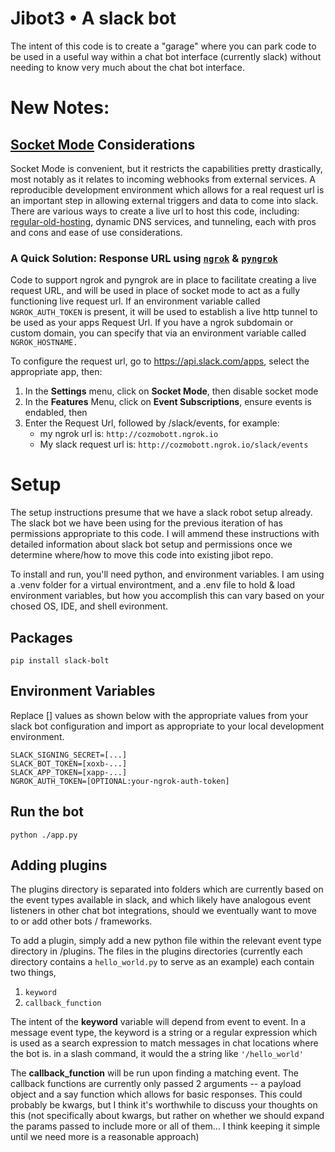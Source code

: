 # Jibot3 • A slack bot
The intent of this code is to create a "garage" where you can park code to be used in a useful way within a chat bot interface (currently slack) without needing to know very much about the chat bot interface.

# New Notes:

## [Socket Mode](https://app.slack.com/app-settings/T01LN1N5H60/A01LUFAPUFK/socket-mode) Considerations

Socket Mode is convenient, but it restricts the capabilities pretty drastically, most notably as it relates to incoming webhooks from external services. A reproducible development environment which allows for a real request url is an important step in allowing external triggers and data to come into slack. There are various ways to create a live url to host this code, including: [regular-old-hosting](https://api.slack.com/docs/hosting), dynamic DNS services, and tunneling, each with pros and cons and ease of use considerations.

### A Quick Solution: Response URL using [`ngrok`](https://ngrok.com/) & [`pyngrok`](https://pypi.org/project/pyngrok/)
 Code to support ngrok and pyngrok are in place to facilitate creating a live request URL, and will be used in place of socket mode to act as a fully functioning live request url.  If an environment variable called `NGROK_AUTH_TOKEN` is present, it will be used to establish a live http tunnel to be used as your apps Request Url. If you have a ngrok subdomain or custom domain, you can specify that via an environment variable called `NGROK_HOSTNAME.`

 To configure the request url, go to https://api.slack.com/apps, select the appropriate app, then:
 1. In the **Settings** menu, click on **Socket Mode**, then disable socket mode
 1. In the **Features** Menu, click on **Event Subscriptions**, ensure events is endabled, then
 1. Enter the Request Url, followed by /slack/events, for example:
 	* my ngrok url is: `http://cozmobott.ngrok.io`
	* My slack request url is: `http://cozmobott.ngrok.io/slack/events`

# Setup
The setup instructions presume that we have a slack robot setup already. The slack bot we have been using for the previous iteration of has permissions appropriate to this code. I will ammend these instructions with detailed information about slack bot setup and permissions once we determine where/how to move this code into existing jibot repo.

To install and run, you'll need python, and environment variables. I am using a .venv folder for a virtual environtment, and a .env file to hold & load environment variables, but how you accomplish this can vary based on your chosed OS, IDE, and shell evironment.

## Packages
	pip install slack-bolt

## Environment Variables
Replace [] values as shown below with the appropriate values from your slack bot configuration and import as appropriate to your local development environment.

	SLACK_SIGNING_SECRET=[...]
	SLACK_BOT_TOKEN=[xoxb-...]
	SLACK_APP_TOKEN=[xapp-...]
	NGROK_AUTH_TOKEN=[OPTIONAL:your-ngrok-auth-token]

## Run the bot
	python ./app.py

## Adding plugins

The plugins directory is separated into folders which are currently based on the event types available in slack, and which likely have analogous event listeners in other chat bot integrations, should we eventually want to move to or add other bots / frameworks.

To add a plugin, simply add a new python file within the relevant event type directory in /plugins. The files in the plugins directories (currently each directory contains a `hello_world.py` to serve as an example) each contain two things,

1. 	`keyword`
1. 	`callback_function`

The intent of the **keyword** variable will depend from event to event. In a message event type, the keyword is a string or a regular expression which is used as a search expression to match messages in chat locations where the bot is. in a slash command, it would the a string like `'/hello_world'`

The **callback_function** will be run upon finding a matching event. The callback functions are currently only passed 2 arguments -- a payload object and a say function which allows for basic responses. This could probably be kwargs, but I think it's worthwhile to discuss your thoughts on this (not specifically about kwargs, but rather on whether we should expand the params passed to include more or all of them... I think keeping it simple until we need more is a reasonable approach)
